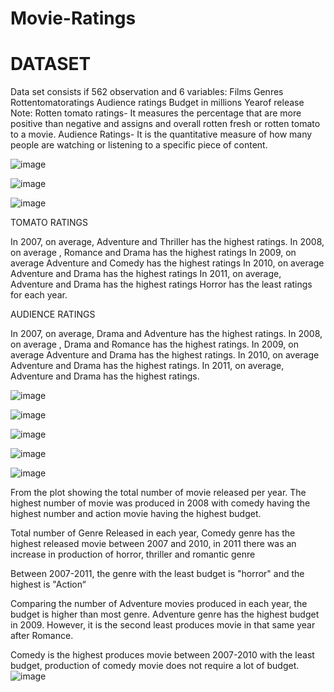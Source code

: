 # Movie-Ratings
# DATASET
  Data set consists if 562 observation and 6 variables:
  Films
  Genres
  Rottentomatoratings
  Audience ratings
  Budget in millions
  Yearof release
 Note:
 Rotten tomato ratings- It measures the percentage that are more positive than negative and assigns and  overall rotten fresh or rotten tomato to a movie.
 Audience Ratings- It is the quantitative measure of how many people are watching or listening to a specific piece of content.

 ![image](https://github.com/user-attachments/assets/f25713c5-3800-4da3-a1d2-20aaf413d8cf)

 ![image](https://github.com/user-attachments/assets/ad6a8946-2002-47e9-a888-edd861f2d525)

 ![image](https://github.com/user-attachments/assets/35ad3c85-5334-425c-bdc1-6224df6d938b)

 TOMATO  RATINGS

In 2007, on average, Adventure and Thriller has the highest ratings.
In 2008, on average , Romance and Drama has the highest ratings
In 2009, on average Adventure  and Comedy has the highest ratings
In 2010, on average Adventure and Drama has the highest ratings
In 2011, on average, Adventure and Drama has the highest ratings
Horror has the least ratings for each year.

AUDIENCE RATINGS

In 2007, on average, Drama  and Adventure has the highest ratings.
In 2008, on average , Drama  and Romance has the highest ratings.
In 2009, on average Adventure  and Drama has the highest ratings.
In 2010, on average Adventure and Drama has the highest ratings.
In 2011, on average, Adventure and Drama has the highest ratings.

![image](https://github.com/user-attachments/assets/f1985c52-0ee9-4792-a15b-d7876ae4f43b)


![image](https://github.com/user-attachments/assets/1b47a026-1edf-494f-b304-5f2fe17f5b50)

![image](https://github.com/user-attachments/assets/9bcad450-5dea-4ac2-8b61-e7230f37b195)

![image](https://github.com/user-attachments/assets/ac783cb3-42e8-4488-b77b-9ead1a72c6a5)

![image](https://github.com/user-attachments/assets/03c10fd4-c7f8-4bdb-8186-c7ae99891dc3)

From the plot showing the total number of movie released per year. The highest number of movie was produced in 2008 with comedy having the highest number and action movie having the highest budget.

Total number of Genre Released in each year, Comedy genre has the highest released movie between 2007 and 2010, in 2011 there was an increase in production of horror, thriller and romantic genre

Between 2007-2011, the genre with the least budget is "horror" and the highest is "Action“

Comparing the number of Adventure movies produced in each year, the budget is higher than most genre. Adventure genre has the highest budget in 2009. However, it is the second least produces movie in that same year after Romance.

Comedy is the highest produces movie between 2007-2010 with the least budget, production of comedy movie does not require a lot of budget.
![image](https://github.com/user-attachments/assets/21068f23-9f18-42a2-998b-2c26e208fe4d)












